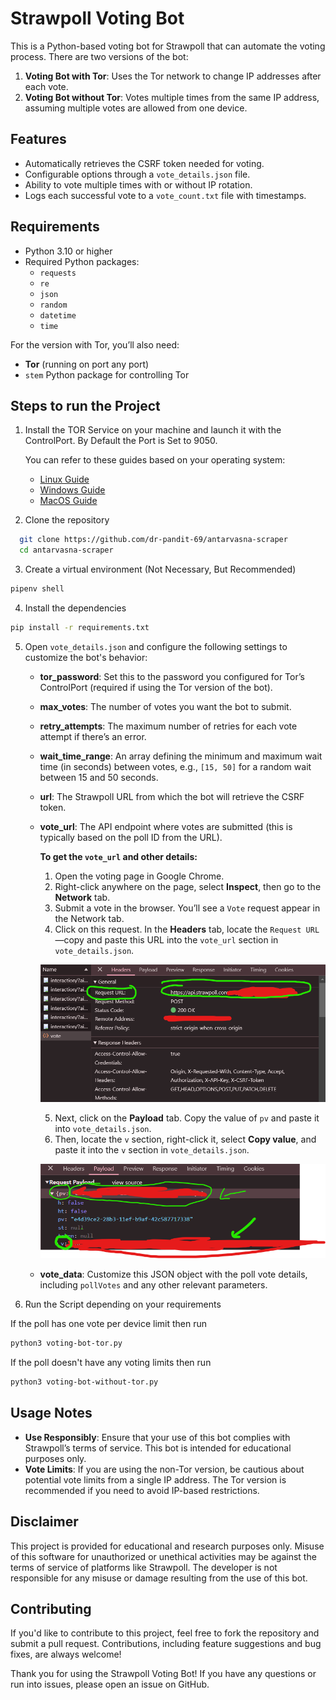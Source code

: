# Strawpoll Voting Bot

This is a Python-based voting bot for Strawpoll that can automate the voting process. There are two versions of the bot:

1. **Voting Bot with Tor**: Uses the Tor network to change IP addresses after each vote.
2. **Voting Bot without Tor**: Votes multiple times from the same IP address, assuming multiple votes are allowed from one device.

## Features

- Automatically retrieves the CSRF token needed for voting.
- Configurable options through a `vote_details.json` file.
- Ability to vote multiple times with or without IP rotation.
- Logs each successful vote to a `vote_count.txt` file with timestamps.

## Requirements

- Python 3.10 or higher
- Required Python packages:
  - `requests`
  - `re`
  - `json`
  - `random`
  - `datetime`
  - `time`

For the version with Tor, you’ll also need:

- **Tor** (running on port any port)
- `stem` Python package for controlling Tor


## Steps to run the Project

1. Install the TOR Service on your machine and launch it with the ControlPort. By Default the Port is Set to 9050.

   You can refer to these guides based on your operating system:
   - [Linux Guide](https://linuxconfig.org/install-tor-proxy-on-ubuntu-20-04-linux)
   - [Windows Guide](https://medium.com/@jasonjayjacobs/using-the-tor-bundle-on-windows-for-complete-traffic-proxying-658f995f75e4)
   - [MacOS Guide](https://dev.to/procode/anonymise-yourself-how-to-set-up-tor-in-mac-in-the-terminal-noobsec-series-pm6)

2. Clone the repository

```bash
  git clone https://github.com/dr-pandit-69/antarvasna-scraper
  cd antarvasna-scraper
```

3. Create a virtual environment (Not Necessary, But Recommended)

```bash
pipenv shell
```

4. Install the dependencies

```bash
pip install -r requirements.txt
```

5. Open `vote_details.json` and configure the following settings to customize the bot's behavior:

   - **tor_password**: Set this to the password you configured for Tor’s ControlPort (required if using the Tor version of the bot).
   - **max_votes**: The number of votes you want the bot to submit.
   - **retry_attempts**: The maximum number of retries for each vote attempt if there’s an error.
   - **wait_time_range**: An array defining the minimum and maximum wait time (in seconds) between votes, e.g., `[15, 50]` for a random wait between 15 and 50 seconds.
   - **url**: The Strawpoll URL from which the bot will retrieve the CSRF token.
   - **vote_url**: The API endpoint where votes are submitted (this is typically based on the poll ID from the URL).
   
     **To get the `vote_url` and other details:**
   
     1. Open the voting page in Google Chrome.
     2. Right-click anywhere on the page, select **Inspect**, then go to the **Network** tab.
     3. Submit a vote in the browser. You’ll see a `Vote` request appear in the Network tab.
     4. Click on this request. In the **Headers** tab, locate the `Request URL`—copy and paste this URL into the `vote_url` section in `vote_details.json`.

     ![Vote URL Location](images/v1.png)

     5. Next, click on the **Payload** tab. Copy the value of `pv` and paste it into `vote_details.json`.
     6. Then, locate the `v` section, right-click it, select **Copy value**, and paste it into the `v` section in `vote_details.json`.

     ![Payload Value](images/v2.png)

   - **vote_data**: Customize this JSON object with the poll vote details, including `pollVotes` and any other relevant parameters.

6. Run the Script depending on your requirements

If the poll has one vote per device limit then run

```bash
python3 voting-bot-tor.py
```

If the poll doesn't have any voting limits then run

```bash
python3 voting-bot-without-tor.py
```

## Usage Notes

- **Use Responsibly**: Ensure that your use of this bot complies with Strawpoll’s terms of service. This bot is intended for educational purposes only.
- **Vote Limits**: If you are using the non-Tor version, be cautious about potential vote limits from a single IP address. The Tor version is recommended if you need to avoid IP-based restrictions.

## Disclaimer

This project is provided for educational and research purposes only. Misuse of this software for unauthorized or unethical activities may be against the terms of service of platforms like Strawpoll. The developer is not responsible for any misuse or damage resulting from the use of this bot.

## Contributing

If you'd like to contribute to this project, feel free to fork the repository and submit a pull request. Contributions, including feature suggestions and bug fixes, are always welcome!



Thank you for using the Strawpoll Voting Bot! If you have any questions or run into issues, please open an issue on GitHub.
